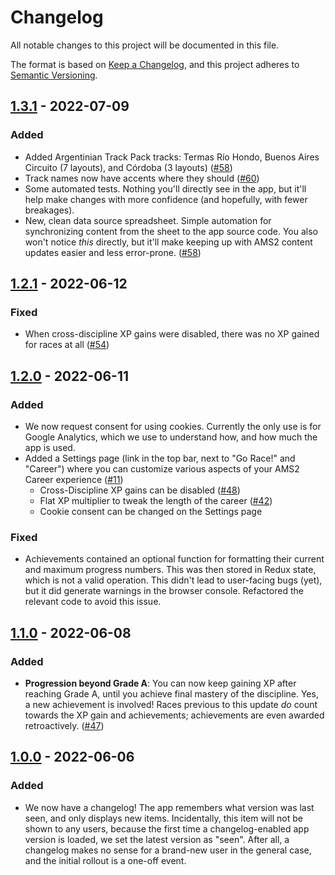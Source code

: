 # Changelog

All notable changes to this project will be documented in this file.

The format is based on [Keep a Changelog](https://keepachangelog.com/en/1.0.0/), and this project adheres to [Semantic Versioning](https://semver.org/spec/v2.0.0.html).

## [1.3.1] - 2022-07-09

### Added

- Added Argentinian Track Pack tracks: Termas Río Hondo, Buenos Aires Circuito (7 layouts), and Córdoba (3 layouts) ([#58](https://github.com/abesto/ams2-career/pull/58))
- Track names now have accents where they should ([#60](https://github.com/abesto/ams2-career/issues/60))
- Some automated tests. Nothing you'll directly see in the app, but it'll help make changes with more confidence (and hopefully, with fewer breakages).
- New, clean data source spreadsheet. Simple automation for synchronizing content from the sheet to the app source code. You also won't notice _this_ directly, but it'll make keeping up with AMS2 content updates easier and less error-prone. ([#58](https://github.com/abesto/ams2-career/pull/58))

## [1.2.1] - 2022-06-12

### Fixed

- When cross-discipline XP gains were disabled, there was no XP gained for races at all ([#54](https://github.com/abesto/ams2-career/issues/54))

## [1.2.0] - 2022-06-11

### Added

- We now request consent for using cookies. Currently the only use is for Google Analytics, which we use to understand how, and how much the app is used.
- Added a Settings page (link in the top bar, next to "Go Race!" and "Career") where you can customize various aspects of your AMS2 Career experience ([#11](https://github.com/abesto/ams2-career/issues/11))
  - Cross-Discipline XP gains can be disabled ([#48](https://github.com/abesto/ams2-career/issues/48))
  - Flat XP multiplier to tweak the length of the career ([#42](https://github.com/abesto/ams2-career/issues/42))
  - Cookie consent can be changed on the Settings page

### Fixed

- Achievements contained an optional function for formatting their current and maximum progress numbers. This was then stored in Redux state, which is not a valid operation. This didn't lead to user-facing bugs (yet), but it did generate warnings in the browser console. Refactored the relevant code to avoid this issue.

## [1.1.0] - 2022-06-08

### Added

- **Progression beyond Grade A**: You can now keep gaining XP after reaching Grade A, until you achieve final mastery of the discipline. Yes, a new achievement is involved! Races previous to this update _do_ count towards the XP gain and achievements; achievements are even awarded retroactively. ([#47](https://github.com/abesto/ams2-career/issues/47))

## [1.0.0] - 2022-06-06

### Added

- We now have a changelog! The app remembers what version was last seen, and only displays new items. Incidentally, this item will not be shown to any users, because the first time a changelog-enabled app version is loaded, we set the latest version as "seen". After all, a changelog makes no sense for a brand-new user in the general case, and the initial rollout is a one-off event.

[1.3.1]: https://github.com/abesto/ams2-career/compare/v1.2.1..v1.3.1
[1.2.1]: https://github.com/abesto/ams2-career/compare/v1.2.0..v1.2.1
[1.2.0]: https://github.com/abesto/ams2-career/compare/v1.1.0..v1.2.0
[1.1.0]: https://github.com/abesto/ams2-career/compare/v1.0.0..v1.1.0
[1.0.0]: https://github.com/abesto/ams2-career/releases/tag/v1.0.0
